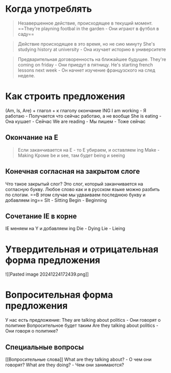 # Когда употреблять
> Незавершенное действие, происходящее в текущий момент.
> ==They're playning footbal in the garden - Они играют в футбол в саду==

> Действие происходящее в это время, но не сию минуту
> She's studying history at university - Она изучает историю в университете

> Предварительная договоренность на ближайшее будущее.
> They're coming on friday - Они приедут в пятницу.
> He's starting french lessons next week - Он начнет изучение французского на след неделе.
# Как строить предложения
(Am, Is, Are) + глагол + к глаголу окончание ING
I am working - Я работаю - Получается что сейчас работаю, а не вообще
She is eating - Она кушает - Сейчас
We are reading - Мы пишем - Тоже сейчас
## Окончание на E
> Если заканчивается на E - то Е убираем, и оставляем ing
> Make - Making
> Кроме be и see, там будет being и seeing
## Конечная согласная на закрытом слоге
Что такое закрытый слог? Это слог, который заканчивается на согласную букву. Любое слово как и в русском языке можно разбить по слогам.
==В этом случае мы удваиваем последнюю букву и добавляем ing==
SIt - Sitting
Begin - Beginning
## Сочетание IE в корне
IE меняем на Y и добавляем ing
Die - Dying
Lie - Lieing
# Утвердительная и отрицательная форма предложения
![[Pasted image 20241224172439.png]]
# Вопросительная форма предложения
У нас есть предложение:
They are talking about politics - Они говорят о политике
Вопросительное будет таким
Are they talking about politics - Они говоря о политике?
## Специальные вопросы
[[Вопросительные слова]]
What are they talking about? - О чем они говорят?
What are they doing? - Чем они занимаются?